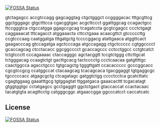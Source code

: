 [![FOSSA Status](https://app.fossa.io/api/projects/git%2Bgithub.com%2FDennisj4995%2FAfvink.svg?type=shield)](https://app.fossa.io/projects/git%2Bgithub.com%2FDennisj4995%2FAfvink?ref=badge_shield)

   gtctagagcc accgtccagg gagcaggtag ctgctgggct ccggggacac tttgcgttcg
   ggctgggagc gtgctttcca cgacggtgac acgcttccct ggattggcag ccagactgcc
   ttccgggtca ctgccatgga ggagccgcag tcagatccta gcgtcgagcc ccctctgagt
   caggaaacat tttcagacct atggaaacta cttcctgaaa acaacgttct gtcccccttg
   ccgtcccaag caatggatga tttgatgctg tccccggacg atattgaaca atggttcact
   gaagacccag gtccagatga agctcccaga atgccagagg ctgctccccc cgtggcccct
   gcaccagcag ctcctacacc ggcggcccct gcaccagccc cctcctggcc cctgtcatct
   tctgtccctt cccagaaaac ctaccagggc agctacggtt tccgtctggg cttcttgcat
   tctgggacag ccaagtctgt gacttgcacg tactcccctg ccctcaacaa gatgttttgc
   caactggcca agacctgccc tgtgcagctg tgggttgatt ccacaccccc gcccggcacc
   cgcgtccgcg ccatggccat ctacaagcag tcacagcaca tgacggaggt tgtgaggcgc
   tgcccccacc atgagcgctg ctcagatagc gatggtctgg cccctcctca gcatcttatc
   cgagtggaag gaaatttgcg tgtggagtat ttggatgaca gaaacacttt tcgacatagt
   gtggtggtgc cctatgagcc gcctgaggtt ggctctgact gtaccaccat ccactacaac
   tacatgtgta acagttcctg catgggcggc atgaaccgga ggcccatcct caccatcatc


## License
[![FOSSA Status](https://app.fossa.io/api/projects/git%2Bgithub.com%2FDennisj4995%2FAfvink.svg?type=large)](https://app.fossa.io/projects/git%2Bgithub.com%2FDennisj4995%2FAfvink?ref=badge_large)